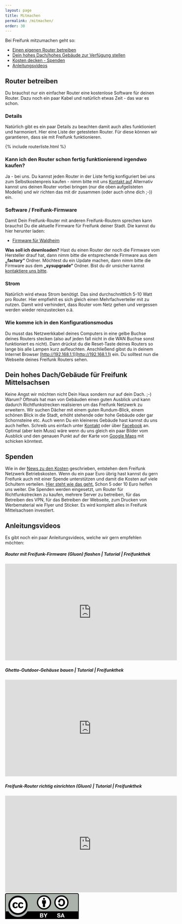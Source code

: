 ```yaml
---
layout: page
title: Mitmachen
permalink: /mitmachen/
order: 30
---
```


Bei Freifunk mitzumachen geht so:


* [Einen eigenen Router betreiben](#router-betreiben)
* [Dein hohes Dach/hohes Gebäude zur Verfügung stellen](#dein-hohes-dachgebude-fr-freifunk-mittelsachsen)
* [Kosten decken - Spenden](#spenden)
* [Anleitungsvideos](#videos)



## Router betreiben

Du brauchst nur ein einfacher Router eine kostenlose Software für deinen Router.
Dazu noch ein paar Kabel und natürlich etwas Zeit - das war es schon.

### Details
Natürlich gibt es ein paar Details zu beachten damit auch alles funktioniert und harmoniert.
Hier eine Liste der getesteten Router. Für diese können wir garantieren, dass sie mit Freifunk funktionieren.

{% include routerliste.html %}

### Kann ich den Router schon fertig funktionierend irgendwo kaufen?
Ja - bei uns. Du kannst jeden Router in der Liste fertig konfiguriert bei uns zum Selbstkostenpreis kaufen - nimm
bitte mit uns [Kontakt auf](/kontakt)
Alternativ kannst uns deinen Router vorbei bringen (nur die oben aufgelisteten Modelle) und wir
richten das mit dir zusammen (oder auch ohne dich ;-)) ein.


### Software / Freifunk-Firmware

Damit Dein Freifunk-Router mit anderen Freifunk-Routern sprechen kann brauchst Du die aktuelle Firmware für Freifunk deiner Stadt. Die kannst du
hier herunter laden:

- [Firmware für Waldheim](http://firmware.freifunk-waldheim.de/waldheim)


**Was soll ich downloaden?**
Hast du einen Router der noch die Firmware vom Hersteller drauf hat, dann nimm bitte die entsprechende Firmware aus dem **&bdquo;factory&ldquo;** Ordner.
Möchtest du ein Update machen, dann nimm bitte die Firmware aus dem **&bdquo;sysupgrade&ldquo;** Ordner.
Bist du dir unsicher kannst [kontaktiere uns bitte](/kontakt).

### Strom

Natürlich wird etwas Strom benötigt. Das sind durchschnittlich 5-10 Watt pro Router. Hier empfiehlt es sich
gleich einen Mehrfachverteiler mit zu nutzen. Damit wird verhindert, dass Router vom Netz gehen und
vergessen werden wieder reinzustecken o.ä.

### Wie komme ich in den Konfigurationsmodus
Du musst das Netzwerkkabel deines Computers in eine gelbe Buchse deines Routers stecken (also auf jeden fall nicht in
  die WAN Buchse sonst funktioniert es nicht). Dann drückst du die Reset-Taste deines Routers so lange bis alle Lampen
  kurz aufleuchten. Anschließend gibst du in deinem Internet Browser [http://192.168.1.1](http://192.168.1.1) ein. Du solltest nun
  die Webseite deines Freifunk Routers sehen.


## Dein hohes Dach/Gebäude für Freifunk Mittelsachsen

Keine Angst wir möchten nicht Dein Haus sondern nur auf dein Dach. ;-)
Warum?
Oftmals hat man von Gebäuden einen guten Ausblick und kann dadurch Richtfunkstrecken
realisieren um das Freifunk Netzwerk zu erweitern.
Wir suchen Dächer mit einem guten Rundum-Blick, einem schönen Blick in die Stadt, erhöht stehende oder hohe Gebäude oder gar Schornsteine etc.
Auch wenn Du ein kleineres Gebäude hast kannst du uns auch helfen. Schreib uns einfach unter [Kontakt](/kontakt/)
oder über [Facebook](https://www.facebook.com/groups/FreifunkMittelsachsen/) an.
Optimal (aber kein Muss) wäre wenn du uns gleich ein paar Bilder vom Ausblick und den genauen Punkt auf der Karte von
[Google Maps](http://maps.google.com) mit schicken könntest.

## Spenden
Wie in der [News zu den Kosten](/news/2015/09/29/umsonst-aber-nicht-kostenlos.html) geschrieben, entstehen dem Freifunk
Netzwerk Betriebskosten. Wenn du ein paar Euro übrig hast kannst du gern Freifunk auch mit einer Spende unterstützen und damit die Kosten auf viele Schultern verteilen.
[Hier steht wie das geht.](/news/2015/09/29/umsonst-aber-nicht-kostenlos.html)
Schon 5 oder 10 Euro helfen uns weiter.
Die Spenden werden eingesetzt, um Router für Richtfunkstrecken zu kaufen, mehrere Server zu betreiben, für das Betreiben des VPN, für das Betreiben der Webseite, zum Drucken von Werbematerial wie Flyer und Sticker.
Es wird komplett alles in Freifunk Mittelsachsen investiert.



## Anleitungsvideos <a id="videos"></a>

Es gibt noch ein paar Anleitungsvideos, welche wir gern empfehlen möchten:




##### Router mit Freifunk-Firmware (Gluon) flashen | Tutorial | Freifunkthek #####

<iframe width="560" height="315" src="https://www.youtube.com/embed/dI5JcmURtEM" frameborder="0" allowfullscreen></iframe>



##### Ghetto-Outdoor-Gehäuse bauen | Tutorial | Freifunkthek #####

<iframe width="560" height="315" src="https://www.youtube.com/embed/v1fI3JdK8gg" frameborder="0" allowfullscreen></iframe>



##### Freifunk-Router richtig einrichten (Gluon) | Tutorial | Freifunkthek #####

<iframe width="560" height="315" src="https://www.youtube.com/embed/tueVWUisvWI" frameborder="0" allowfullscreen></iframe>


<a title="CC BY-SA Freifunk Dresden" href="http://creativecommons.org/licenses/by-sa/3.0/">
<img src="/img/by-sa.svg">
</a>
